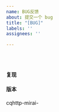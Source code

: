```yaml
---
name: BUG反馈
about: 提交一个 bug
title: "[BUG]"
labels: ''
assignees: ''

---
```


<!--在下面空白处简略描述你遇到的问题-->




<!--如果有控制台报错，请尽量在下面空白处附加全面的日志. (不建议截图)-->
```



```


#### 复现
<!--在这里简略说明如何让这个问题再次发生-->
<!--可使用 1.  2.  3.  的列表格式，或其他任意恰当的格式-->




#### 版本
cqhttp-mirai- ` ` <!--在``中填写你正在使用的版本号，如`0.2.2.3-embedded`-->




<!--如有必要，你可以在下文继续添加其他信息-->
